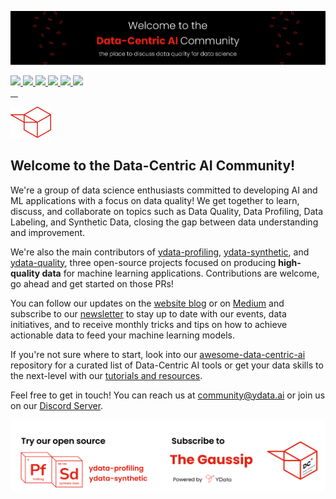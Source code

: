 ![banner_dcai](https://raw.githubusercontent.com/Data-Centric-AI-Community/.github/main/profile/img/banner_dcai.png)

<!-- Medium-->
<a href="https://medium.com/data-centric-ai-community">
    <img src="https://img.shields.io/badge/Medium-12100E?style=for-the-badge&logo=medium&logoColor=white"/>
</a>
<!-- LinkedIn-->
<!-- <a href="https://www.linkedin.com/company/75424487/admin/">
    <img src="https://img.shields.io/badge/linkedin-%230077B5.svg?style=for-the-badge&logo=linkedin" />
</a> -->
<!-- Youtube-->
<a href="https://www.youtube.com/channel/UC9kgR_2mkvnve73mTtAR6Jg">
    <img src="https://img.shields.io/badge/YouTube-FF0000?style=for-the-badge&logo=youtube&logoColor=white" />
</a>
<!-- Discord-->
<a href="https://discord.gg/mw7xjJ7b7s">
    <img src="https://img.shields.io/badge/Discord-7289DA?style=for-the-badge&logo=discord&logoColor=white" />
</a>
<!-- YData Profiling-->
<a href="https://github.com/ydataai/pandas-profiling">
    <img src="https://img.shields.io/badge/ydata%20profiling-%23121011.svg?style=for-the-badge&logo=github&logoColor=white" />
</a>
<!-- YData Synthetic-->
<a href="https://github.com/ydataai/ydata-synthetic">
    <img src="https://img.shields.io/badge/ydata%20synthetic-%23121011.svg?style=for-the-badge&logo=github&logoColor=white" />
</a>
<!-- Colab-->
<a href="https://github.com/Data-Centric-AI-Community/awesome-data-centric-ai/tree/master/medium">
    <img src="https://img.shields.io/badge/Tutorials-%23121011.svg?style=for-the-badge&logo=googlecolab&color=black"/>
<!-- LinkedIn-->
<!-- <a href="https://www.linkedin.com/company/75424487/admin/"><img height="22" src="https://raw.githubusercontent.com/Data-Centric-AI-Community/.github/main/profile/img/ld.png"/></a>-->
<!-- Twitter-->
<!--<a href="https://twitter.com/datacentric_ai"><img height="22" src="https://raw.githubusercontent.com/Data-Centric-AI-Community/.github/main/profile/img/tw.png"/></a>-->

<br/>
&nbsp;
&nbsp;

<a href="https://datacentricai.community"><img height="50" src="https://raw.githubusercontent.com/Data-Centric-AI-Community/.github/main/profile/img/dcai.png"/></a>

## Welcome to the Data-Centric AI Community!

We're a group of data science enthusiasts committed to developing AI and ML applications with a focus on data quality! We get together to learn, discuss, and collaborate on topics such as Data Quality, Data Profiling, Data Labeling, and Synthetic Data, closing the gap between data understanding and improvement.

We're also the main contributors of [ydata-profiling](https://github.com/ydataai/ydata-profiling), [ydata-synthetic](https://github.com/ydataai/ydata-synthetic), and [ydata-quality](https://github.com/ydataai/ydata-quality), three open-source projects focused on producing **high-quality data** for machine learning applications. Contributions are welcome, go ahead and get started on those PRs!


You can follow our updates on the [website blog](https://datacentricai.community) or on [Medium](https://medium.com/data-centric-ai-community) and subscribe to our [newsletter](https://datacentricai.community/#newsletter) to stay up to date with our events, data initiatives, and to receive monthly tricks and tips on how to achieve actionable data to feed your machine learning models.


If you're not sure where to start, look into our [awesome-data-centric-ai](https://github.com/Data-Centric-AI-Community/awesome-data-centric-ai) repository for a curated list of Data-Centric AI tools or get your data skills to the next-level with our [tutorials and resources](https://github.com/Data-Centric-AI-Community/awesome-data-centric-ai/tree/master/medium).


Feel free to get in touch! You can reach us at community@ydata.ai or join us on our [Discord Server](https://discord.gg/mw7xjJ7b7s).


![footer_dcai](https://raw.githubusercontent.com/Data-Centric-AI-Community/.github/main/profile/img/footer-dcai.png)
